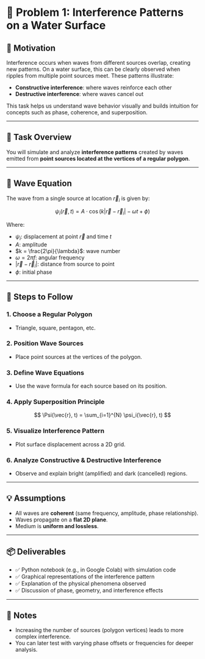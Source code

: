 # 🌊 Problem 1: Interference Patterns on a Water Surface

## 📘 Motivation

Interference occurs when waves from different sources overlap, creating new patterns. On a water surface, this can be clearly observed when ripples from multiple point sources meet. These patterns illustrate:

- **Constructive interference**: where waves reinforce each other
- **Destructive interference**: where waves cancel out

This task helps us understand wave behavior visually and builds intuition for concepts such as phase, coherence, and superposition.

---

## 🎯 Task Overview

You will simulate and analyze **interference patterns** created by waves emitted from **point sources located at the vertices of a regular polygon**.

---

## 🧮 Wave Equation

The wave from a single source at location $\vec{r}_i$ is given by:

$$
\psi_i(\vec{r}, t) = A \cdot \cos\left(k |\vec{r} - \vec{r}_i| - \omega t + \phi\right)
$$

Where:

- $\psi_i$: displacement at point $\vec{r}$ and time $t$
- $A$: amplitude
- $k = \frac{2\pi}{\lambda}$: wave number
- $\omega = 2\pi f$: angular frequency
- $|\vec{r} - \vec{r}_i|$: distance from source to point
- $\phi$: initial phase

---

## 🧭 Steps to Follow

### 1. **Choose a Regular Polygon**
- Triangle, square, pentagon, etc.

### 2. **Position Wave Sources**
- Place point sources at the vertices of the polygon.

### 3. **Define Wave Equations**
- Use the wave formula for each source based on its position.

### 4. **Apply Superposition Principle**
$$
\Psi(\vec{r}, t) = \sum_{i=1}^{N} \psi_i(\vec{r}, t)
$$
### 5. **Visualize Interference Pattern**
- Plot surface displacement across a 2D grid.

### 6. **Analyze Constructive & Destructive Interference**
- Observe and explain bright (amplified) and dark (cancelled) regions.

---

## 💡 Assumptions

- All waves are **coherent** (same frequency, amplitude, phase relationship).
- Waves propagate on a **flat 2D plane**.
- Medium is **uniform and lossless**.

---

## 📦 Deliverables

- ✅ Python notebook (e.g., in Google Colab) with simulation code
- ✅ Graphical representations of the interference pattern
- ✅ Explanation of the physical phenomena observed
- ✅ Discussion of phase, geometry, and interference effects

---

## 📌 Notes

- Increasing the number of sources (polygon vertices) leads to more complex interference.
- You can later test with varying phase offsets or frequencies for deeper analysis.
